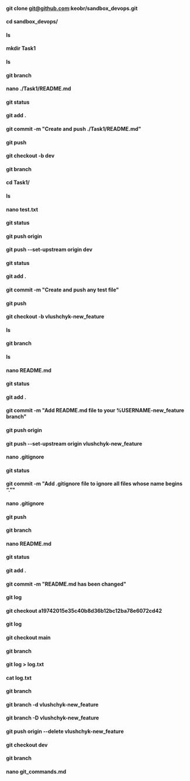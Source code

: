 ####	git clone git@github.com:keobr/sandbox_devops.git
####	cd sandbox_devops/
####	ls
####	mkdir Task1
####	ls
####	git branch
####	nano ./Task1/README.md
####	git status
####	git add .
####	git commit -m "Create and push ./Task1/README.md"
####	git push
####	git checkout -b dev
####	git branch
####	cd Task1/
####	ls
####	nano test.txt
####	git status
####	git push origin
####	git push --set-upstream origin dev
####	git status
####	git add .
####	git commit -m "Create and push any test file"
####	git push
####	git checkout -b vlushchyk-new_feature
####	ls
####	git branch
####	ls
####	nano README.md
####	git status
####	git add .
####	git commit -m "Add README.md file to your %USERNAME-new_feature branch"
####	git push origin
####	git push --set-upstream origin vlushchyk-new_feature
####	nano .gitignore
####	git status
####	git commit -m "Add .gitignore file to ignore all files whose name begins “.”"
####	nano .gitignore
####	git push
####	git branch
####	nano README.md
####	git status
####	git add .
####	git commit -m "README.md has been changed"
####	git log
####	git checkout a19742015e35c40b8d36b12bc12ba78e6072cd42
####	git log
####	git checkout main
####	git branch
####	git log > log.txt
####	cat log.txt
####	git branch
####	git branch -d vlushchyk-new_feature
####	git branch -D vlushchyk-new_feature
####	git push origin --delete vlushchyk-new_feature
####	git checkout dev
####	git branch
####	nano git_commands.md

